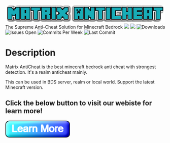 <img src="./docs/images/title.png">
The Supreme Anti-Cheat Solution for Minecraft Bedrock

<img src="https://img.shields.io/badge/Language-TypeScript-%23EF4041?style=for-the-badge">
<a href="https://discord.gg/CqZGXeRKPJ"><img src="https://img.shields.io/badge/Discord-CqZGXeRKPJ-%231976D2?style=for-the-badge"></a>

<img src="https://img.shields.io/github/downloads/jasonlaubb/Matrix-AntiCheat/total?style=for-the-badge" alt="Downloads">   
<img src="https://img.shields.io/github/issues/jasonlaubb/Matrix-AntiCheat?label=ISSUES%20OPEN&style=for-the-badge" alt="Issues Open">  
<img src="https://img.shields.io/github/commit-activity/m/jasonlaubb/Matrix-AntiCheat?style=for-the-badge" alt="Commits Per Week"> 
<img src="https://img.shields.io/github/last-commit/jasonlaubb/Matrix-AntiCheat?style=for-the-badge" alt="Last Commit">

# Description

Matrix AntiCheat is the best minecraft bedrock anti cheat with strongest detection. It's a realm anticheat mainly.

This can be used in BDS server, realm or local world. Support the latest Minecraft version.

## Click the below button to visit our webiste for learn more!

<a href="https://jasonlaubb.github.io/Matrix-AntiCheat/" target="_blank">
    <img src="./docs/images/learn_more.png">
</a>